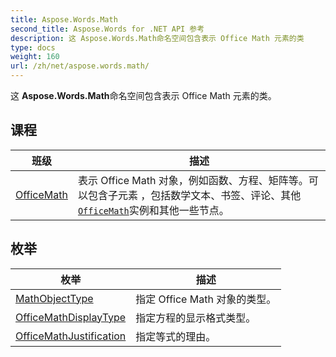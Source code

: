 ```yaml
---
title: Aspose.Words.Math
second_title: Aspose.Words for .NET API 参考
description: 这 Aspose.Words.Math命名空间包含表示 Office Math 元素的类
type: docs
weight: 160
url: /zh/net/aspose.words.math/
---
```

这 **Aspose.Words.Math**命名空间包含表示 Office Math 元素的类。

## 课程

| 班级 | 描述 |
| --- | --- |
| [OfficeMath](./officemath/) | 表示 Office Math 对象，例如函数、方程、矩阵等。可以包含子元素 ，包括数学文本、书签、评论、其他[`OfficeMath`](../aspose.words.math/officemath/)实例和其他一些节点。 |
## 枚举

| 枚举 | 描述 |
| --- | --- |
| [MathObjectType](./mathobjecttype/) | 指定 Office Math 对象的类型。 |
| [OfficeMathDisplayType](./officemathdisplaytype/) | 指定方程的显示格式类型。 |
| [OfficeMathJustification](./officemathjustification/) | 指定等式的理由。 |


